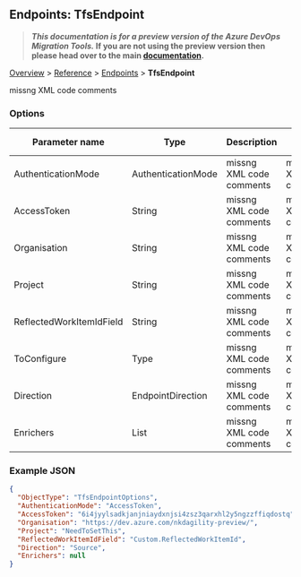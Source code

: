 ## Endpoints: TfsEndpoint

>**_This documentation is for a preview version of the Azure DevOps Migration Tools._ If you are not using the preview version then please head over to the main [documentation](https://nkdagility.github.io/azure-devops-migration-tools).**

[Overview](.././index.md) > [Reference](../index.md) > [Endpoints](./index.md) > **TfsEndpoint**

missng XML code comments

### Options

| Parameter name         | Type    | Description                              | Default Value                            |
|------------------------|---------|------------------------------------------|------------------------------------------|
| AuthenticationMode | AuthenticationMode | missng XML code comments | missng XML code comments |
| AccessToken | String | missng XML code comments | missng XML code comments |
| Organisation | String | missng XML code comments | missng XML code comments |
| Project | String | missng XML code comments | missng XML code comments |
| ReflectedWorkItemIdField | String | missng XML code comments | missng XML code comments |
| ToConfigure | Type | missng XML code comments | missng XML code comments |
| Direction | EndpointDirection | missng XML code comments | missng XML code comments |
| Enrichers | List | missng XML code comments | missng XML code comments |


### Example JSON

```JSON
{
  "ObjectType": "TfsEndpointOptions",
  "AuthenticationMode": "AccessToken",
  "AccessToken": "6i4jyylsadkjanjniaydxnjsi4zsz3qarxhl2y5ngzzffiqdostq",
  "Organisation": "https://dev.azure.com/nkdagility-preview/",
  "Project": "NeedToSetThis",
  "ReflectedWorkItemIdField": "Custom.ReflectedWorkItemId",
  "Direction": "Source",
  "Enrichers": null
}
```
